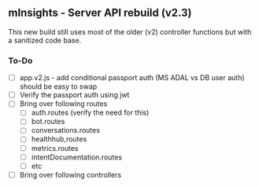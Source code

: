 ## mInsights - Server API rebuild (v2.3)
This new build still uses most of the older (v2) controller functions but with a sanitized code base.

### To-Do
- [ ] app.v2.js - add conditional passport auth (MS ADAL vs DB user auth) should be easy to swap
- [ ] Verify the passport auth using jwt
- [ ] Bring over following routes
  - [ ] auth.routes (verify the need for this)
  - [ ] bot.routes
  - [ ] conversations.routes
  - [ ] healthhub,routes
  - [ ] metrics.routes
  - [ ] intentDocumentation.routes
  - [ ] etc
- [ ] Bring over following controllers